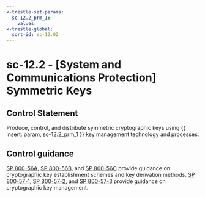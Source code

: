 ```yaml
---
x-trestle-set-params:
  sc-12.2_prm_1:
    values:
x-trestle-global:
  sort-id: sc-12.02
---
```


# sc-12.2 - \[System and Communications Protection\] Symmetric Keys

## Control Statement

Produce, control, and distribute symmetric cryptographic keys using {{ insert: param, sc-12.2_prm_1 }} key management technology and processes.

## Control guidance

[SP 800-56A](#20957dbb-6a1e-40a2-b38a-66f67d33ac2e), [SP 800-56B](#0d083d8a-5cc6-46f1-8d79-3081d42bcb75), and [SP 800-56C](#eef62b16-c796-4554-955c-505824135b8a) provide guidance on cryptographic key establishment schemes and key derivation methods. [SP 800-57-1](#110e26af-4765-49e1-8740-6750f83fcda1), [SP 800-57-2](#e7942589-e267-4a5a-a3d9-f39a7aae81f0), and [SP 800-57-3](#8306620b-1920-4d73-8b21-12008528595f) provide guidance on cryptographic key management.
